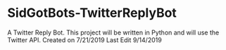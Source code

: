 # SidGotBots-TwitterReplyBot
A Twitter Reply Bot. This project will be written in Python and will use the Twitter API.
Created on 7/21/2019
Last Edit 9/14/2019

